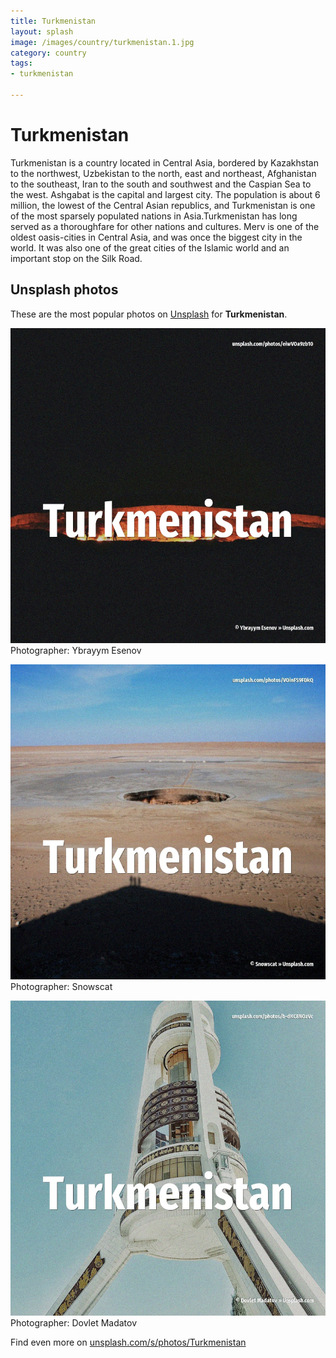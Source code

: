 ```yaml
---
title: Turkmenistan
layout: splash
image: /images/country/turkmenistan.1.jpg
category: country
tags:
- turkmenistan

---
```

# Turkmenistan

Turkmenistan  is a country located in Central Asia, bordered by Kazakhstan to the northwest,  Uzbekistan to the north, east and northeast, Afghanistan to the southeast, Iran to the south and  southwest and the Caspian Sea to the west. Ashgabat is the capital and largest city. The population is about 6 million, the lowest of the Central Asian republics, and Turkmenistan is  one of the most sparsely populated nations in Asia.Turkmenistan has long served as a thoroughfare  for other nations and cultures. Merv is one of the oldest oasis-cities in Central Asia, and was once the biggest city in the world. It was also one of the great cities of the Islamic world and an important stop on the Silk Road. 

 
## Unsplash photos
These are the most popular photos on [Unsplash](https://unsplash.com) for **Turkmenistan**.
 
![Turkmenistan](/images/country/turkmenistan.1.jpg)
Photographer:  Ybrayym Esenov
 
![Turkmenistan](/images/country/turkmenistan.2.jpg)
Photographer:  Snowscat
 
![Turkmenistan](/images/country/turkmenistan.3.jpg)
Photographer:  Dovlet Madatov
 
Find even more on [unsplash.com/s/photos/Turkmenistan](https://unsplash.com/s/photos/Turkmenistan)
 
